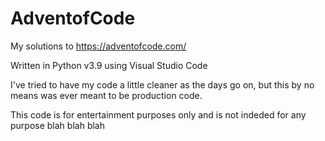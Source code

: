 # AdventofCode
My solutions to https://adventofcode.com/

Written in Python v3.9 using Visual Studio Code

I've tried to have my code a little cleaner as the days go on, but this by no means was ever meant to be production code.

This code is for entertainment purposes only and is not indeded for any purpose blah blah blah
